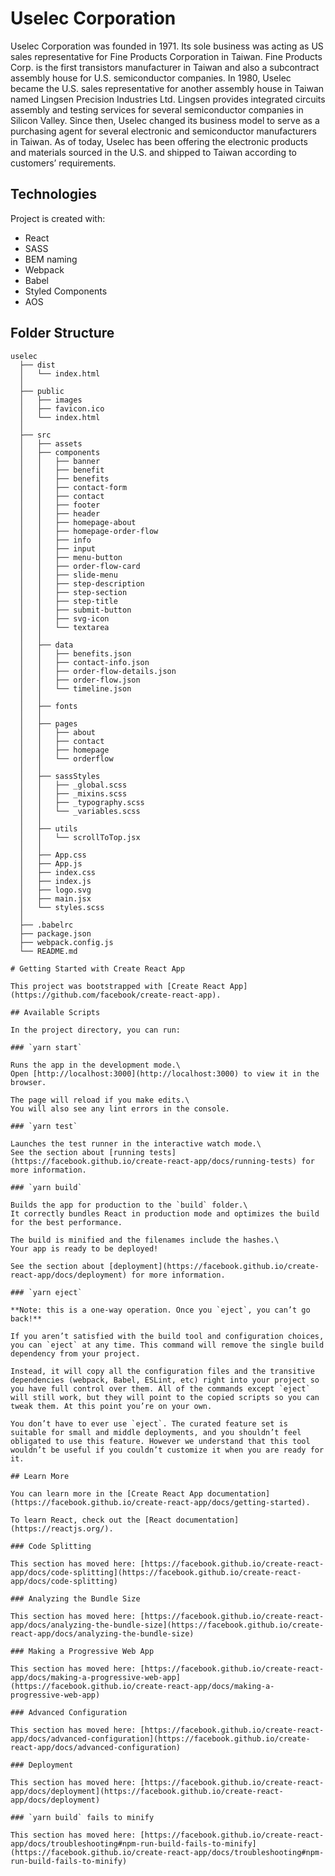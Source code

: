 # Uselec Corporation
Uselec Corporation was founded in 1971. Its sole business was acting as US sales representative for Fine Products Corporation in Taiwan. Fine Products Corp. is the first transistors manufacturer in Taiwan and also a subcontract  assembly house for U.S. semiconductor companies.
In 1980, Uselec became the U.S. sales representative for another assembly house in Taiwan named Lingsen Precision Industries Ltd. Lingsen provides integrated circuits assembly and testing services for several semiconductor companies in Silicon Valley.
Since then, Uselec changed its business model to serve as a purchasing agent for several electronic and semiconductor manufacturers in Taiwan.  As of today, Uselec has been offering the electronic products and materials sourced in the U.S. and shipped to Taiwan according to customers’ requirements.

## Technologies
Project is created with:
* React
* SASS
* BEM naming
* Webpack
* Babel
* Styled Components
* AOS

## Folder Structure
```
uselec
  ├── dist
  │   └── index.html
  │
  ├── public
  │   ├── images
  │   ├── favicon.ico
  │   └── index.html
  │
  ├── src
  │   ├── assets
  │   ├── components
  │   │   ├── banner
  │   │   ├── benefit
  │   │   ├── benefits
  │   │   ├── contact-form
  │   │   ├── contact
  │   │   ├── footer
  │   │   ├── header
  │   │   ├── homepage-about
  │   │   ├── homepage-order-flow
  │   │   ├── info
  │   │   ├── input
  │   │   ├── menu-button
  │   │   ├── order-flow-card
  │   │   ├── slide-menu
  │   │   ├── step-description
  │   │   ├── step-section
  │   │   ├── step-title
  │   │   ├── submit-button
  │   │   ├── svg-icon
  │   │   └── textarea
  │   │ 
  │   ├── data
  │   │   ├── benefits.json
  │   │   ├── contact-info.json
  │   │   ├── order-flow-details.json
  │   │   ├── order-flow.json
  │   │   └── timeline.json
  │   │
  │   ├── fonts
  │   │
  │   ├── pages
  │   │   ├── about
  │   │   ├── contact
  │   │   ├── homepage
  │   │   └── orderflow
  │   │
  │   ├── sassStyles
  │   │   ├── _global.scss
  │   │   ├── _mixins.scss
  │   │   ├── _typography.scss
  │   │   └── _variables.scss
  │   │
  │   ├── utils 
  │   │   └── scrollToTop.jsx
  │   │
  │   ├── App.css
  │   ├── App.js
  │   ├── index.css
  │   ├── index.js
  │   ├── logo.svg
  │   ├── main.jsx
  │   └── styles.scss
  │
  ├── .babelrc
  ├── package.json
  ├── webpack.config.js
  └── README.md

# Getting Started with Create React App

This project was bootstrapped with [Create React App](https://github.com/facebook/create-react-app).

## Available Scripts

In the project directory, you can run:

### `yarn start`

Runs the app in the development mode.\
Open [http://localhost:3000](http://localhost:3000) to view it in the browser.

The page will reload if you make edits.\
You will also see any lint errors in the console.

### `yarn test`

Launches the test runner in the interactive watch mode.\
See the section about [running tests](https://facebook.github.io/create-react-app/docs/running-tests) for more information.

### `yarn build`

Builds the app for production to the `build` folder.\
It correctly bundles React in production mode and optimizes the build for the best performance.

The build is minified and the filenames include the hashes.\
Your app is ready to be deployed!

See the section about [deployment](https://facebook.github.io/create-react-app/docs/deployment) for more information.

### `yarn eject`

**Note: this is a one-way operation. Once you `eject`, you can’t go back!**

If you aren’t satisfied with the build tool and configuration choices, you can `eject` at any time. This command will remove the single build dependency from your project.

Instead, it will copy all the configuration files and the transitive dependencies (webpack, Babel, ESLint, etc) right into your project so you have full control over them. All of the commands except `eject` will still work, but they will point to the copied scripts so you can tweak them. At this point you’re on your own.

You don’t have to ever use `eject`. The curated feature set is suitable for small and middle deployments, and you shouldn’t feel obligated to use this feature. However we understand that this tool wouldn’t be useful if you couldn’t customize it when you are ready for it.

## Learn More

You can learn more in the [Create React App documentation](https://facebook.github.io/create-react-app/docs/getting-started).

To learn React, check out the [React documentation](https://reactjs.org/).

### Code Splitting

This section has moved here: [https://facebook.github.io/create-react-app/docs/code-splitting](https://facebook.github.io/create-react-app/docs/code-splitting)

### Analyzing the Bundle Size

This section has moved here: [https://facebook.github.io/create-react-app/docs/analyzing-the-bundle-size](https://facebook.github.io/create-react-app/docs/analyzing-the-bundle-size)

### Making a Progressive Web App

This section has moved here: [https://facebook.github.io/create-react-app/docs/making-a-progressive-web-app](https://facebook.github.io/create-react-app/docs/making-a-progressive-web-app)

### Advanced Configuration

This section has moved here: [https://facebook.github.io/create-react-app/docs/advanced-configuration](https://facebook.github.io/create-react-app/docs/advanced-configuration)

### Deployment

This section has moved here: [https://facebook.github.io/create-react-app/docs/deployment](https://facebook.github.io/create-react-app/docs/deployment)

### `yarn build` fails to minify

This section has moved here: [https://facebook.github.io/create-react-app/docs/troubleshooting#npm-run-build-fails-to-minify](https://facebook.github.io/create-react-app/docs/troubleshooting#npm-run-build-fails-to-minify)
